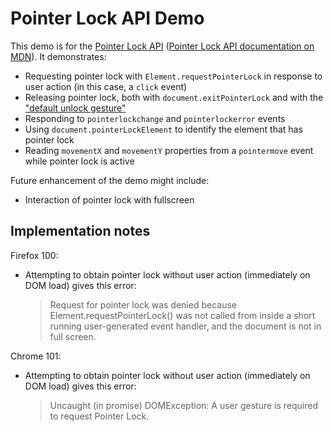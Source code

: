 # Pointer Lock API Demo

This demo is for the [Pointer Lock API](https://w3c.github.io/pointerlock/
"W3C Pointer Lock specification") ([Pointer Lock API documentation on MDN](
https://developer.mozilla.org/en-US/docs/Web/API/Pointer_Lock_API)). It
demonstrates:

- Requesting pointer lock with `Element.requestPointerLock` in response to user
  action (in this case, a `click` event)
- Releasing pointer lock, both with `document.exitPointerLock` and with the
  ["default unlock gesture"](
  https://w3c.github.io/pointerlock/#dfn-default-unlock-gesture
  "Definition of &quot;default unlock gesture&quot; in the Pointer Lock specification")
- Responding to `pointerlockchange` and `pointerlockerror` events
- Using `document.pointerLockElement` to identify the element that has pointer
  lock
- Reading `movementX` and `movementY` properties from a `pointermove` event
  while pointer lock is active

Future enhancement of the demo might include:

- Interaction of pointer lock with fullscreen

## Implementation notes

Firefox 100:

- Attempting to obtain pointer lock without user action (immediately on DOM
  load) gives this error:
  > Request for pointer lock was denied because Element.requestPointerLock()
  > was not called from inside a short running user-generated event handler,
  > and the document is not in full screen.

Chrome 101:

- Attempting to obtain pointer lock without user action (immediately on DOM
  load) gives this error:
  > Uncaught (in promise) DOMException: A user gesture is required to request
  > Pointer Lock.
